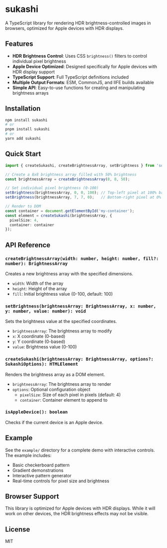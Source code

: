 # sukashi

A TypeScript library for rendering HDR brightness-controlled images in browsers, optimized for Apple devices with HDR displays.

## Features

- **HDR Brightness Control**: Uses CSS `brightness()` filters to control individual pixel brightness
- **Apple Device Optimized**: Designed specifically for Apple devices with HDR display support
- **TypeScript Support**: Full TypeScript definitions included
- **Multiple Output Formats**: ESM, CommonJS, and IIFE builds available
- **Simple API**: Easy-to-use functions for creating and manipulating brightness arrays

## Installation

```bash
npm install sukashi
# or
pnpm install sukashi
# or
yarn add sukashi
```

## Quick Start

```typescript
import { createSukashi, createBrightnessArray, setBrightness } from 'sukashi';

// Create a 8x8 brightness array filled with 50% brightness
const brightnessArray = createBrightnessArray(8, 8, 50);

// Set individual pixel brightness (0-100)
setBrightness(brightnessArray, 0, 0, 100); // Top-left pixel at 100% brightness
setBrightness(brightnessArray, 7, 7, 0);   // Bottom-right pixel at 0% brightness

// Render to DOM
const container = document.getElementById('my-container');
const element = createSukashi(brightnessArray, {
  pixelSize: 4,
  container: container
});
```

## API Reference

### `createBrightnessArray(width: number, height: number, fill?: number): BrightnessArray`

Creates a new brightness array with the specified dimensions.

- `width`: Width of the array
- `height`: Height of the array  
- `fill`: Initial brightness value (0-100, default: 100)

### `setBrightness(brightnessArray: BrightnessArray, x: number, y: number, value: number): void`

Sets the brightness value at the specified coordinates.

- `brightnessArray`: The brightness array to modify
- `x`: X coordinate (0-based)
- `y`: Y coordinate (0-based)
- `value`: Brightness value (0-100)

### `createSukashi(brightnessArray: BrightnessArray, options?: SukashiOptions): HTMLElement`

Renders the brightness array as a DOM element.

- `brightnessArray`: The brightness array to render
- `options`: Optional configuration object
  - `pixelSize`: Size of each pixel in pixels (default: 4)
  - `container`: Container element to append to

### `isAppleDevice(): boolean`

Checks if the current device is an Apple device.

## Example

See the `example/` directory for a complete demo with interactive controls. The example includes:

- Basic checkerboard pattern
- Gradient demonstrations
- Interactive pattern generator
- Real-time controls for pixel size and brightness

## Browser Support

This library is optimized for Apple devices with HDR displays. While it will work on other devices, the HDR brightness effects may not be visible.

## License

MIT
